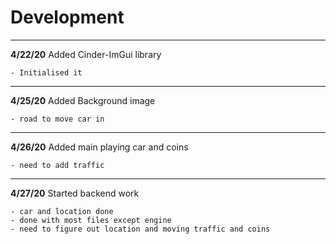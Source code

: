 # Development

---
**4/22/20** Added Cinder-ImGui library

    - Initialised it
---
**4/25/20** Added Background image 

    - road to move car in
   ---
**4/26/20** Added main playing car and coins

    - need to add traffic
---
**4/27/20** Started backend work 
    
    - car and location done
    - done with most files except engine
    - need to figure out location and moving traffic and coins